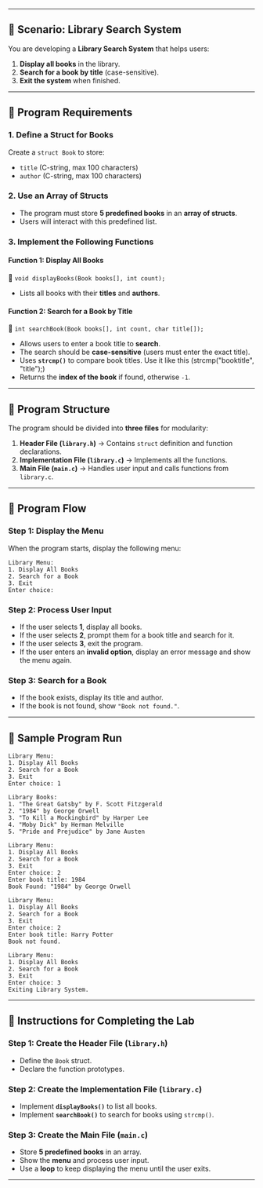
---

## **📌 Scenario: Library Search System**  
You are developing a **Library Search System** that helps users:  
1. **Display all books** in the library.  
2. **Search for a book by title** (case-sensitive).  
3. **Exit the system** when finished.  

---

## **📌 Program Requirements**  

### **1. Define a Struct for Books**  
Create a `struct Book` to store:  
- `title` (C-string, max 100 characters)  
- `author` (C-string, max 100 characters)  

### **2. Use an Array of Structs**  
- The program must store **5 predefined books** in an **array of structs**.  
- Users will interact with this predefined list.

### **3. Implement the Following Functions**  

#### **Function 1: Display All Books**  
📌 `void displayBooks(Book books[], int count);`  
- Lists all books with their **titles** and **authors**.  

#### **Function 2: Search for a Book by Title**  
📌 `int searchBook(Book books[], int count, char title[]);`  
- Allows users to enter a book title to **search**.  
- The search should be **case-sensitive** (users must enter the exact title).  
- Uses **`strcmp()`** to compare book titles. Use it like this (strcmp("booktitle", "title");)  
- Returns the **index of the book** if found, otherwise `-1`.  

---

## **📌 Program Structure**  
The program should be divided into **three files** for modularity:  

1. **Header File (`library.h`)** → Contains `struct` definition and function declarations.  
2. **Implementation File (`library.c`)** → Implements all the functions.  
3. **Main File (`main.c`)** → Handles user input and calls functions from `library.c`.  

---

## **📌 Program Flow**  

### **Step 1: Display the Menu**  
When the program starts, display the following menu:  

```plaintext
Library Menu:
1. Display All Books
2. Search for a Book
3. Exit
Enter choice:
```

### **Step 2: Process User Input**  
- If the user selects **1**, display all books.  
- If the user selects **2**, prompt them for a book title and search for it.  
- If the user selects **3**, exit the program.  
- If the user enters an **invalid option**, display an error message and show the menu again.  

### **Step 3: Search for a Book**  
- If the book exists, display its title and author.  
- If the book is not found, show `"Book not found."`.  

---

## **📌 Sample Program Run**  

```plaintext
Library Menu:
1. Display All Books
2. Search for a Book
3. Exit
Enter choice: 1

Library Books:
1. "The Great Gatsby" by F. Scott Fitzgerald
2. "1984" by George Orwell
3. "To Kill a Mockingbird" by Harper Lee
4. "Moby Dick" by Herman Melville
5. "Pride and Prejudice" by Jane Austen

Library Menu:
1. Display All Books
2. Search for a Book
3. Exit
Enter choice: 2
Enter book title: 1984
Book Found: "1984" by George Orwell

Library Menu:
1. Display All Books
2. Search for a Book
3. Exit
Enter choice: 2
Enter book title: Harry Potter
Book not found.

Library Menu:
1. Display All Books
2. Search for a Book
3. Exit
Enter choice: 3
Exiting Library System.
```

---

## **📌 Instructions for Completing the Lab**  

### **Step 1: Create the Header File (`library.h`)**  
- Define the `Book` struct.  
- Declare the function prototypes.  

### **Step 2: Create the Implementation File (`library.c`)**  
- Implement **`displayBooks()`** to list all books.  
- Implement **`searchBook()`** to search for books using `strcmp()`.  

### **Step 3: Create the Main File (`main.c`)**  
- Store **5 predefined books** in an array.  
- Show the **menu** and process user input.  
- Use a **loop** to keep displaying the menu until the user exits.  

---
